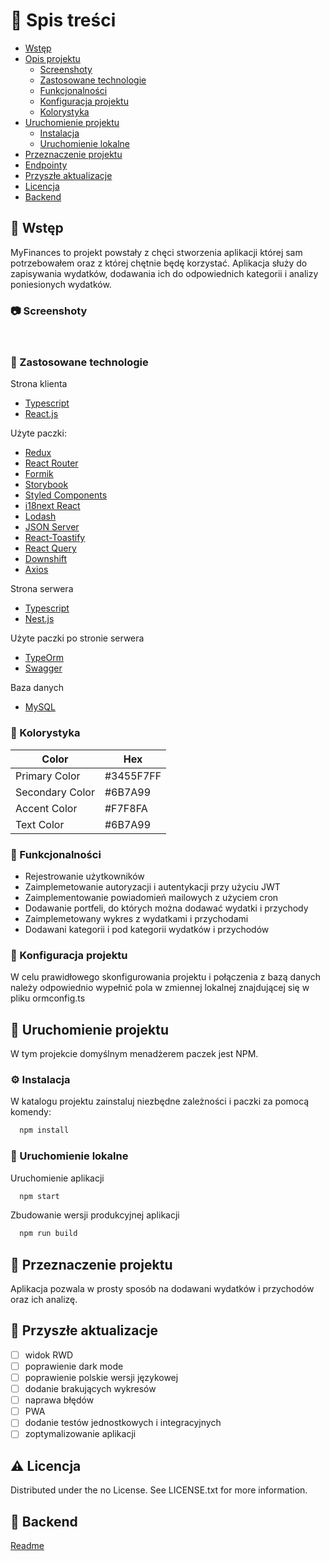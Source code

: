 <!-- Spis treści -->
# :notebook_with_decorative_cover: Spis treści

- [Wstęp](#pushpin-wstęp)
- [Opis projektu](#star2-opis-projektu)
  * [Screenshoty](#camera-screenshoty)
  * [Zastosowane technologie](#space_invader-zastosowane-technologie)
  * [Funkcjonalności](#dart-funkcjonalności)
  * [Konfiguracja projektu](#key-konfiguracja-projektu)
  * [Kolorystyka](#art-kolorystyka)
- [Uruchomienie projektu](#toolbox-uruchomienie-projektu)
  * [Instalacja](#gear-instalacja)
  * [Uruchomienie lokalne](#running-uruchomienie-lokalne)
- [Przeznaczenie projektu](#eyes-przeznaczenie-projektu)
- [Endpointy](#mailbox_with_mail-endpointy)
- [Przyszłe aktualizacje](#compass-przyszłe-aktualizacje)
- [Licencja](#warning-licencja)
- [Backend](#small_red_triangle_down-backend)

  
<!-- Wstęp -->
## :pushpin: Wstęp

MyFinances to projekt powstały z chęci stworzenia aplikacji  której sam potrzebowałem oraz  z której chętnie będę korzystać. Aplikacja służy do zapisywania wydatków, dodawania ich do odpowiednich kategorii i analizy poniesionych wydatków.

<!-- Screenshoty -->
### :camera: Screenshoty

<div align="center">
  <img src="./img/1.png" alt="" />
  <img src="./img/2.png" alt="" />
  <img src="./img/3.png" alt="" />
  <img src="./img/4.png" alt="" />
  <img src="./img/screen1.png" alt="" />
</div>

<!-- Zastosowane technologie -->
### :space_invader: Zastosowane technologie

  Strona klienta
  <ul>
    <li><a href="https://www.typescriptlang.org/">Typescript</a></li>
    <li><a href="https://reactjs.org/">React.js</a></li>
  </ul>

Użyte paczki:
  <ul>
    <li><a href="https://redux.js.org/">Redux</a></li>
    <li><a href="https://reactrouter.com/en/main">React Router</a></li>
    <li><a href="https://formik.org/">Formik</a></li>
    <li><a href="https://storybook.js.org/">Storybook</a></li>
    <li><a href="https://styled-components.com/">Styled Components</a></li>
    <li><a href="https://www.i18next.com/">i18next React</a></li>
<li><a href="https://lodash.com/">Lodash </a></li>
<li><a href="https://www.npmjs.com/package/json-server">JSON Server </a></li><li><a href="https://www.npmjs.com/package/react-toastify">React-Toastify </a></li><li><a href="https://react-query-v3.tanstack.com/">React Query </a></li><li><a href="https://www.downshift-js.com/">Downshift </a></li>
<li><a href="https://axios-http.com/docs/intro">Axios </a></li>
  </ul>

  Strona serwera
  <ul>
    <li><a href="https://www.typescriptlang.org/">Typescript</a></li>
    <li><a href="https://nestjs.com/">Nest.js</a></li>
  </ul>

Użyte paczki po stronie serwera
  <ul>
    <li><a href="https://typeorm.io/">TypeOrm</a></li>
    <li><a href="https://swagger.io/">Swagger</a></li>
    
  </ul>

  Baza danych
  <ul>
    <li><a href="https://www.mysql.com/">MySQL</a></li>
  </ul>

<!-- Kolorystyka -->
### :art: Kolorystyka

| Color             | Hex       |
| ----------------- |-----------|
| Primary Color | #3455F7FF |
| Secondary Color | #6B7A99   |
| Accent Color | #F7F8FA     |
| Text Color | #6B7A99     |

<!-- Funkcjonalności -->
### :dart: Funkcjonalności

- Rejestrowanie użytkowników 
- Zaimplemetowanie autoryzacji i autentykacji przy użyciu JWT
- Zaimplementowanie powiadomień mailowych z użyciem cron
- Dodawanie portfeli, do których można dodawać wydatki i przychody
- Zaimplemetowany wykres z wydatkami i przychodami
- Dodawani kategorii i pod kategorii wydatków i przychodów

<!-- Konfiguracja projektu -->
### :key: Konfiguracja projektu

W celu prawidłowego skonfigurowania projektu i połączenia z bazą danych należy odpowiednio wypełnić pola w zmiennej lokalnej znajdującej się w pliku ormconfig.ts


<!-- Uruchomienie projektu -->
## 	:toolbox: Uruchomienie projektu

W tym projekcie domyślnym menadżerem paczek jest NPM.

<!-- Instalacja -->
### :gear: Instalacja

W katalogu projektu zainstaluj niezbędne zależności i paczki za pomocą komendy:

```bash
  npm install
```
<!-- Uruchomienie lokalne -->
### :running: Uruchomienie lokalne

Uruchomienie aplikacji

```bash
  npm start
```

Zbudowanie wersji produkcyjnej aplikacji

```bash
  npm run build
```

<!-- Przeznaczenie projektu -->
## :eyes: Przeznaczenie projektu

Aplikacja pozwala w prosty sposób  na dodawani wydatków i przychodów oraz ich analizę.


<!-- Endpointy -->



<!-- Przyszłe aktualizacje -->
## :compass: Przyszłe aktualizacje

* [ ] widok RWD
* [ ] poprawienie dark mode
* [ ] poprawienie polskie wersji językowej
* [ ] dodanie brakujących wykresów
* [ ] naprawa błędów
* [ ] PWA
* [ ] dodanie testów jednostkowych i integracyjnych
* [ ] zoptymalizowanie aplikacji

<!-- Licencja -->
## :warning: Licencja

Distributed under the no License. See LICENSE.txt for more information.


 
 
<!-- Backend -->
## :small_red_triangle_down: Backend

[Readme](https://github.com/sxx)

